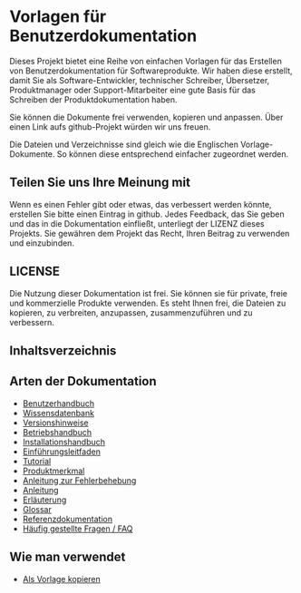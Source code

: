 # Vorlagen für Benutzerdokumentation

Dieses Projekt bietet eine Reihe von einfachen Vorlagen für das Erstellen von Benutzerdokumentation für Softwareprodukte.
Wir haben diese erstellt, damit Sie als Software-Entwickler, technischer Schreiber, Übersetzer, Produktmanager oder Support-Mitarbeiter eine gute Basis für das Schreiben der Produktdokumentation haben. 

Sie können die Dokumente frei verwenden, kopieren und anpassen. Über einen Link aufs github-Projekt würden wir uns freuen.

Die Dateien und Verzeichnisse sind gleich wie die Englischen Vorlage-Dokumente. So können diese entsprechend einfacher zugeordnet werden.

## Teilen Sie uns Ihre Meinung mit
Wenn es einen Fehler gibt oder etwas, das verbessert werden könnte, erstellen Sie bitte einen Eintrag in github.
Jedes Feedback, das Sie geben und das in die Dokumentation einfließt, unterliegt der LIZENZ dieses Projekts.
Sie gewähren dem Projekt das Recht, Ihren Beitrag zu verwenden und einzubinden.

## LICENSE
Die Nutzung dieser Dokumentation ist frei. Sie können sie für private, freie und kommerzielle Produkte verwenden. 
Es steht Ihnen frei, die Dateien zu kopieren, zu verbreiten, anzupassen, zusammenzuführen und zu verbessern.

## Inhaltsverzeichnis

## Arten der Dokumentation
- [Benutzerhandbuch](user-manual/index.md)
- [Wissensdatenbank](knowledge-base/index.md)
- [Versionshinweise](versionshinweise/index.md)
- [Betriebshandbuch](operating-manual/index.md)
- [Installationshandbuch](installation-guide/index.md)
- [Einführungsleitfaden](onboarding-guide/index.md)
- [Tutorial](tutorial/index.md)
- [Produktmerkmal](product-feature/index.md)
- [Anleitung zur Fehlerbehebung](troubleshooting-guide/index.md)
- [Anleitung](Anleitung/index.md)
- [Erläuterung](erklärung/index.md)
- [Glossar](glossary/index.md)
- [Referenzdokumentation](referenz/index.md)
- [Häufig gestellte Fragen / FAQ](faq/index.md)

## Wie man verwendet
- [Als Vorlage kopieren](copy-template.md)
